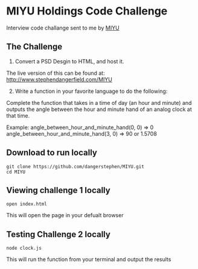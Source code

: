 # MIYU Holdings Code Challenge
Interview code challange sent to me by [MIYU][]

## The Challenge 
1) Convert a PSD Desgin to HTML, and host it. 

The live version of this can be found at:
http://www.stephendangerfield.com/MIYU

2) Write a function in your favorite language to do the following: 

Complete the function that takes in a time of day (an hour and minute) and outputs the angle between the hour and minute hand of an analog clock at that time. 

Example: 
angle_between_hour_and_minute_hand(0, 0) => 0 
angle_between_hour_and_minute_hand(3, 0) => 90 or 1.5708



## Download to run locally

```
git clone https://github.com/dangerstephen/MIYU.git
cd MIYU
```

## Viewing challenge 1 locally 

```
open index.html 
```
This will open the page in your defualt browser

## Testing Challenge 2 locally 
```
node clock.js
```
This will run the function from your terminal and output the results


[MIYU]: http://miyuholdings.com/

